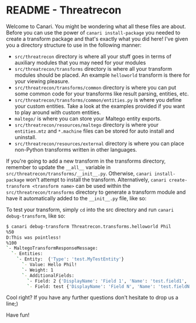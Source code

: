 # README - Threatrecon

Welcome to Canari. You might be wondering what all these files are about. Before you can use the power of
`canari install-package` you needed to create a transform package and that's exactly what you did here! I've given you a
directory structure to use in the following manner:

* `src/threatrecon` directory is where all your stuff goes in terms of auxiliary modules that you may need for your
  modules
* `src/threatrecon/transforms` directory is where all your transform modules should be placed. An example
  `helloworld` transform is there for your viewing pleasure.
* `src/threatrecon/transforms/common` directory is where you can put some common code for your transforms like result
  parsing, entities, etc.
* `src/threatrecon/transforms/common/entities.py` is where you define your custom entities. Take a look at the
  examples provided if you want to play around with custom entities.
* `maltego/` is where you can store your Maltego entity exports.
* `src/threatrecon/resources/maltego` directory is where your `entities.mtz` and `*.machine` files can be stored for auto
  install and uninstall.
* `src/threatrecon/resources/external` directory is where you can place non-Python transforms written in other languages.

If you're going to add a new transform in the transforms directory, remember to update the `__all__` variable in
`src/threatrecon/transforms/__init__.py`. Otherwise, `canari install-package` won't attempt to install the transform.
Alternatively, `canari create-transform <transform name>` can be used within the `src/threatrecon/transforms` directory
to generate a transform module and have it automatically added to the `__init__.py` file, like so:

To test your transform, simply `cd` into the src directory and run `canari debug-transform`, like so:

```bash
$ canari debug-transform Threatrecon.transforms.helloworld Phil
%50
D:This was pointless!
%100
`- MaltegoTransformResponseMessage:
  `- Entities:
    `- Entity:  {'Type': 'test.MyTestEntity'}
      `- Value: Hello Phil!
      `- Weight: 1
      `- AdditionalFields:
        `- Field: 2 {'DisplayName': 'Field 1', 'Name': 'test.field1', 'MatchingRule': 'strict'}
        `- Field: test {'DisplayName': 'Field N', 'Name': 'test.fieldN', 'MatchingRule': 'strict'}
```

Cool right? If you have any further questions don't hesitate to drop us a line;)

Have fun!